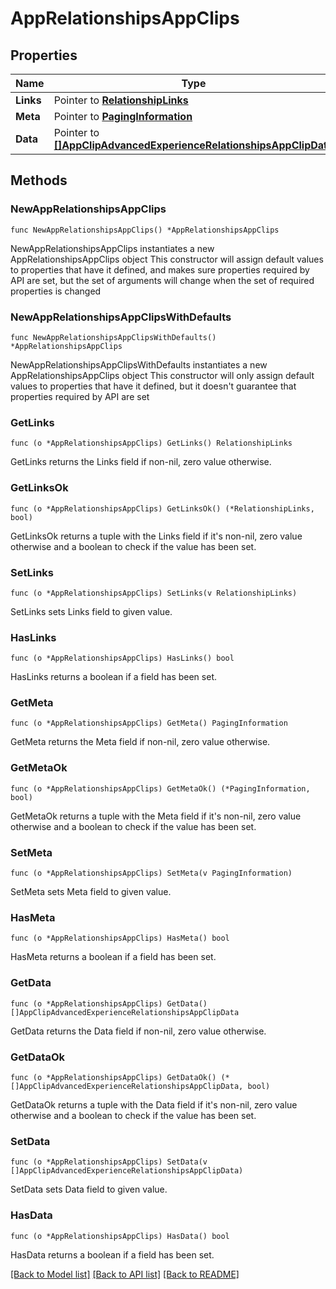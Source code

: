 # AppRelationshipsAppClips

## Properties

Name | Type | Description | Notes
------------ | ------------- | ------------- | -------------
**Links** | Pointer to [**RelationshipLinks**](RelationshipLinks.md) |  | [optional] 
**Meta** | Pointer to [**PagingInformation**](PagingInformation.md) |  | [optional] 
**Data** | Pointer to [**[]AppClipAdvancedExperienceRelationshipsAppClipData**](AppClipAdvancedExperienceRelationshipsAppClipData.md) |  | [optional] 

## Methods

### NewAppRelationshipsAppClips

`func NewAppRelationshipsAppClips() *AppRelationshipsAppClips`

NewAppRelationshipsAppClips instantiates a new AppRelationshipsAppClips object
This constructor will assign default values to properties that have it defined,
and makes sure properties required by API are set, but the set of arguments
will change when the set of required properties is changed

### NewAppRelationshipsAppClipsWithDefaults

`func NewAppRelationshipsAppClipsWithDefaults() *AppRelationshipsAppClips`

NewAppRelationshipsAppClipsWithDefaults instantiates a new AppRelationshipsAppClips object
This constructor will only assign default values to properties that have it defined,
but it doesn't guarantee that properties required by API are set

### GetLinks

`func (o *AppRelationshipsAppClips) GetLinks() RelationshipLinks`

GetLinks returns the Links field if non-nil, zero value otherwise.

### GetLinksOk

`func (o *AppRelationshipsAppClips) GetLinksOk() (*RelationshipLinks, bool)`

GetLinksOk returns a tuple with the Links field if it's non-nil, zero value otherwise
and a boolean to check if the value has been set.

### SetLinks

`func (o *AppRelationshipsAppClips) SetLinks(v RelationshipLinks)`

SetLinks sets Links field to given value.

### HasLinks

`func (o *AppRelationshipsAppClips) HasLinks() bool`

HasLinks returns a boolean if a field has been set.

### GetMeta

`func (o *AppRelationshipsAppClips) GetMeta() PagingInformation`

GetMeta returns the Meta field if non-nil, zero value otherwise.

### GetMetaOk

`func (o *AppRelationshipsAppClips) GetMetaOk() (*PagingInformation, bool)`

GetMetaOk returns a tuple with the Meta field if it's non-nil, zero value otherwise
and a boolean to check if the value has been set.

### SetMeta

`func (o *AppRelationshipsAppClips) SetMeta(v PagingInformation)`

SetMeta sets Meta field to given value.

### HasMeta

`func (o *AppRelationshipsAppClips) HasMeta() bool`

HasMeta returns a boolean if a field has been set.

### GetData

`func (o *AppRelationshipsAppClips) GetData() []AppClipAdvancedExperienceRelationshipsAppClipData`

GetData returns the Data field if non-nil, zero value otherwise.

### GetDataOk

`func (o *AppRelationshipsAppClips) GetDataOk() (*[]AppClipAdvancedExperienceRelationshipsAppClipData, bool)`

GetDataOk returns a tuple with the Data field if it's non-nil, zero value otherwise
and a boolean to check if the value has been set.

### SetData

`func (o *AppRelationshipsAppClips) SetData(v []AppClipAdvancedExperienceRelationshipsAppClipData)`

SetData sets Data field to given value.

### HasData

`func (o *AppRelationshipsAppClips) HasData() bool`

HasData returns a boolean if a field has been set.


[[Back to Model list]](../README.md#documentation-for-models) [[Back to API list]](../README.md#documentation-for-api-endpoints) [[Back to README]](../README.md)


